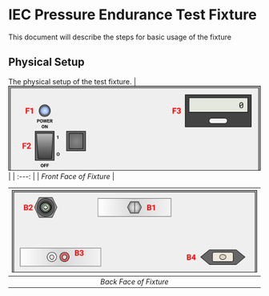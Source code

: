 # IEC Pressure Endurance Test Fixture
This document will describe the steps for basic usage of the fixture
## Physical Setup
The physical setup of the test fixture.
| ![Drawing of Front Face of Fixture](./images/image5.png) |
| :---: |
| _Front Face of Fixture_ |

| ![Drawing of Back Face of Fixture](./images/image4.png) |
| :---: |
| _Back Face of Fixture_ |




